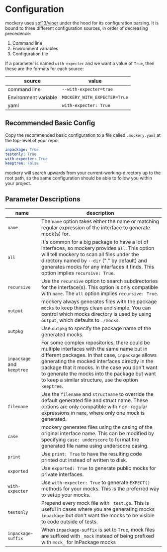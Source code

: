 Configuration
==============

mockery uses [spf13/viper](https://github.com/spf13/viper) under the hood for its configuration parsing. It is bound to three different configuration sources, in order of decreasing precedence:

1. Command line
2. Environment variables
3. Configuration file

If a parameter is named `with-expecter` and we want a value of `True`, then these are the formats for each source:

| source | value |
|--------|-------|
| command line | `--with-expecter=true` |
| Environment variable | `MOCKERY_WITH_EXPECTER=True` |
| yaml | `with-expecter: True` |

Recommended Basic Config
-------------------------

Copy the recommended basic configuration to a file called `.mockery.yaml` at the top-level of your repo:

```yaml title=".mockery.yaml"
inpackage: True
testonly: True
with-expecter: True
keeptree: False
```

mockery will search upwards from your current-working-directory up to the root path, so the same configuration should be able to follow you within your project.

Parameter Descriptions
-----------------------

| name | description |
|------|-------------|
| `name`  | The `name` option takes either the name or matching regular expression of the interface to generate mock(s) for. |
| `all`  |  It's common for a big package to have a lot of interfaces, so mockery provides `all`. This option will tell mockery to scan all files under the directory named by `--dir` ("." by default) and generates mocks for any interfaces it finds. This option implies `recursive: True`. |
| `recursive`  |  Use the `recursive` option to search subdirectories for the interface(s). This option is only compatible with `name`. The `all` option implies `recursive: True`. |
| `output` | mockery always generates files with the package `mocks` to keep things clean and simple. You can control which mocks directory is used by using `output`, which defaults to `./mocks`. |
|`outpkg`| Use `outpkg` to specify the package name of the generated mocks.|
| `inpackage` and `keeptree` | For some complex repositories, there could be multiple interfaces with the same name but in different packages. In that case, `inpackage` allows generating the mocked interfaces directly in the package that it mocks. In the case you don't want to generate the mocks into the package but want to keep a similar structure, use the option `keeptree`. |
| `filename` | Use the `filename` and `structname` to override the default generated file and struct name. These options are only compatible with non-regular expressions in `name`, where only one mock is generated. |
| `case` | mockery generates files using the casing of the original interface name.  This can be modified by specifying `case: underscore` to format the generated file name using underscore casing. |
| `print` | Use `print: True` to have the resulting code printed out instead of written to disk. |
| `exported` | Use `exported: True` to generate public mocks for private interfaces. |
| `with-expecter` | Use `with-expecter: True` to generate `EXPECT()` methods for your mocks. This is the preferred way to setup your mocks. |
| `testonly` | Prepend every mock file with `_test.go`. This is useful in cases where you are generating mocks `inpackage` but don't want the mocks to be visible to code outside of tests. |
| `inpackage-suffix` | When `inpackage-suffix` is set to `True`, mock files are suffixed with `_mock` instead of being prefixed with `mock_` for InPackage mocks |